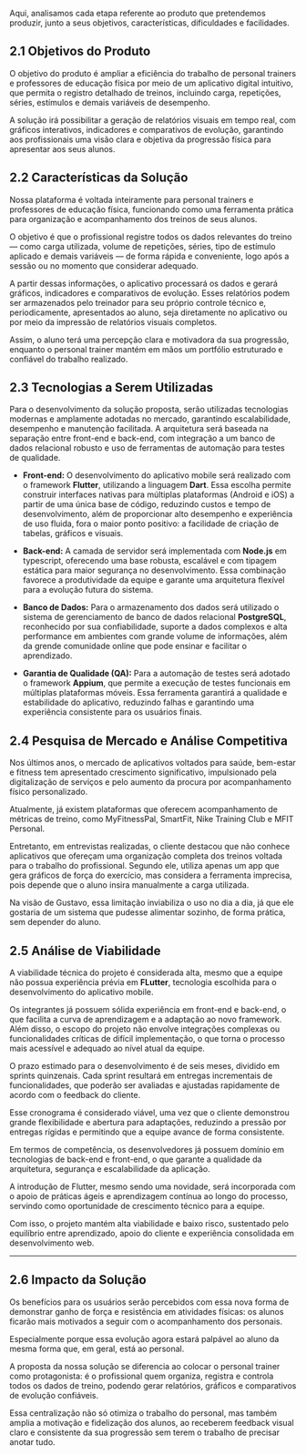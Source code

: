 Aqui, analisamos cada etapa referente ao produto que pretendemos produzir, junto a seus objetivos, características, dificuldades e facilidades.

## 2.1 Objetivos do Produto

O objetivo do produto é ampliar a eficiência do trabalho de personal trainers e professores de educação física por meio de um aplicativo digital intuitivo, que permita o registro detalhado de treinos, incluindo carga, repetições, séries, estímulos e demais variáveis de desempenho. 

A solução irá possibilitar a geração de relatórios visuais em tempo real, com gráficos interativos, indicadores e comparativos de evolução, garantindo aos profissionais uma visão clara e objetiva da progressão física para apresentar aos seus alunos.

## 2.2 Características da Solução

Nossa plataforma é voltada inteiramente para personal trainers e professores de educação física, funcionando como uma ferramenta prática para organização e acompanhamento dos treinos de seus alunos. 

O objetivo é que o profissional registre todos os dados relevantes do treino — como carga utilizada, volume de repetições, séries, tipo de estímulo aplicado e demais variáveis — de forma rápida e conveniente, logo após a sessão ou no momento que considerar adequado.

A partir dessas informações, o aplicativo processará os dados e gerará gráficos, indicadores e comparativos de evolução. Esses relatórios podem ser armazenados pelo treinador para seu próprio controle técnico e, periodicamente, apresentados ao aluno, seja diretamente no aplicativo ou por meio da impressão de relatórios visuais completos. 

Assim, o aluno terá uma percepção clara e motivadora da sua progressão, enquanto o personal trainer mantém em mãos um portfólio estruturado e confiável do trabalho realizado.


## 2.3 Tecnologias a Serem Utilizadas

Para o desenvolvimento da solução proposta, serão utilizadas tecnologias modernas e amplamente adotadas no mercado, garantindo escalabilidade, desempenho e manutenção facilitada. A arquitetura será baseada na separação entre front-end e back-end, com integração a um banco de dados relacional robusto e uso de ferramentas de automação para testes de qualidade.

- **Front-end:** O desenvolvimento do aplicativo mobile será realizado com o framework **Flutter**, utilizando a linguagem **Dart**. Essa escolha permite construir interfaces nativas para múltiplas plataformas (Android e iOS) a partir de uma única base de código, reduzindo custos e tempo de desenvolvimento, além de proporcionar alto desempenho e experiência de uso fluida, fora o maior ponto positivo: a facilidade de criação de tabelas, gráficos e visuais.

- **Back-end:** A camada de servidor será implementada com **Node.js** em typescript, oferecendo uma base robusta, escalável e com tipagem estática para maior segurança no desenvolvimento. Essa combinação favorece a produtividade da equipe e garante uma arquitetura flexível para a evolução futura do sistema.

- **Banco de Dados:** Para o armazenamento dos dados será utilizado o sistema de gerenciamento de banco de dados relacional **PostgreSQL**, reconhecido por sua confiabilidade, suporte a dados complexos e alta performance em ambientes com grande volume de informações, além da grende comunidade online que pode ensinar e facilitar o aprendizado.

- **Garantia de Qualidade (QA):** Para a automação de testes será adotado o framework **Appium**, que permite a execução de testes funcionais em múltiplas plataformas móveis. Essa ferramenta garantirá a qualidade e estabilidade do aplicativo, reduzindo falhas e garantindo uma experiência consistente para os usuários finais.


## 2.4 Pesquisa de Mercado e Análise Competitiva

Nos últimos anos, o mercado de aplicativos voltados para saúde, bem-estar e fitness tem apresentado crescimento significativo, impulsionado pela digitalização de serviços e pelo aumento da procura por acompanhamento físico personalizado. 

Atualmente, já existem plataformas que oferecem acompanhamento de métricas de treino, como MyFitnessPal, SmartFit, Nike Training Club e MFIT Personal.

Entretanto, em entrevistas realizadas, o cliente destacou que não conhece aplicativos que ofereçam uma organização completa dos treinos voltada para o trabalho do profissional. Segundo ele, utiliza apenas um app que gera gráficos de força do exercício, mas considera a ferramenta imprecisa, pois depende que o aluno insira manualmente a carga utilizada. 

Na visão de Gustavo, essa limitação inviabiliza o uso no dia a dia, já que ele gostaria de um sistema que pudesse alimentar sozinho, de forma prática, sem depender do aluno.

## 2.5 Análise de Viabilidade

A viabilidade técnica do projeto é considerada alta, mesmo que a equipe não possua experiência prévia em **FLutter**, tecnologia escolhida para o desenvolvimento do aplicativo mobile. 

Os integrantes já possuem sólida experiência em front-end e back-end, o que facilita a curva de aprendizagem e a adaptação ao novo framework. Além disso, o escopo do projeto não envolve integrações complexas ou funcionalidades críticas de difícil implementação, o que torna o processo mais acessível e adequado ao nível atual da equipe.

O prazo estimado para o desenvolvimento é de seis meses, dividido em sprints quinzenais. Cada sprint resultará em entregas incrementais de funcionalidades, que poderão ser avaliadas e ajustadas rapidamente de acordo com o feedback do cliente. 

Esse cronograma é considerado viável, uma vez que o cliente demonstrou grande flexibilidade e abertura para adaptações, reduzindo a pressão por entregas rígidas e permitindo que a equipe avance de forma consistente.

Em termos de competência, os desenvolvedores já possuem domínio em tecnologias de back-end e front-end, o que garante a qualidade da arquitetura, segurança e escalabilidade da aplicação. 

A introdução de Flutter, mesmo sendo uma novidade, será incorporada com o apoio de práticas ágeis e aprendizagem contínua ao longo do processo, servindo como oportunidade de crescimento técnico para a equipe. 

Com isso, o projeto mantém alta viabilidade e baixo risco, sustentado pelo equilíbrio entre aprendizado, apoio do cliente e experiência consolidada em desenvolvimento web.

---

## 2.6 Impacto da Solução

Os benefícios para os usuários serão percebidos com essa nova forma de demonstrar ganho de força e resistência em atividades físicas: os alunos ficarão mais motivados a seguir com o acompanhamento dos personais. 

Especialmente porque essa evolução agora estará palpável ao aluno da mesma forma que, em geral, está ao personal.

A proposta da nossa solução se diferencia ao colocar o personal trainer como protagonista: é o profissional quem organiza, registra e controla todos os dados de treino, podendo gerar relatórios, gráficos e comparativos de evolução confiáveis. 

Essa centralização não só otimiza o trabalho do personal, mas também amplia a motivação e fidelização dos alunos, ao receberem feedback visual claro e consistente da sua progressão sem terem o trabalho de precisar anotar tudo.

